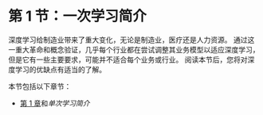 # 第 1 节：一次学习简介

深度学习给制造业带来了重大变化，无论是制造业，医疗还是人力资源。 通过这一重大革命和概念验证，几乎每个行业都在尝试调整其业务模型以适应深度学习，但是它有一些主要要求，可能并不适合每个业务或行业。 阅读本节后，您将对深度学习的优缺点有适当的了解。

本节包括以下章节：

*   [第 1 章](../Text/1.html)和*单次学习简介*